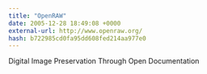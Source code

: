 ```yaml
---
title: "OpenRAW"
date: 2005-12-28 18:49:08 +0000
external-url: http://www.openraw.org/
hash: b722985cd0fa95dd608fed214aa977e0
---
```


Digital Image Preservation Through Open Documentation
